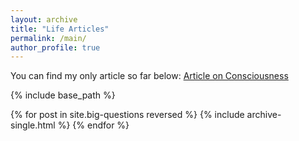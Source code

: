 ```yaml
---
layout: archive
title: "Life Articles"
permalink: /main/
author_profile: true
---
```


You can find my only article so far below:
[Article on Consciousness](https://palombo.life/big-questions/consciousness)

{% include base_path %}

{% for post in site.big-questions reversed %}
  {% include archive-single.html %}
{% endfor %}

